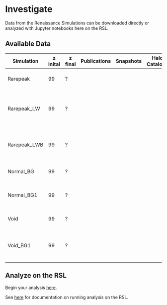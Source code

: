# Investigate

Data from the Renaissance Simulations can be downloaded directly or analyzed with Jupyter notebooks here on the RSL.

## Available Data

Simulation | z inital | z final | Publications | Snapshots | Halo Catalogs | Merger Trees | On RSL | Comments 
-----------|----------|---------|--------------|-----------|---------------|--------------|--------|---------
Rarepeak     | 99 | ? | | | | | | no Lyman-Werner background
Rarepeak_LW  | 99 | ? | | | | | | LW background from Pop III, no LW background from Pop II
Rarepeak_LWB | 99 | ? | | | | | | LW background from Wise & Abel (2005)
Normal_BG    | 99 | ? | | | | | | incorrect LW background
Normal_BG1   | 99 | ? | | | | | | self-consistent LW background
Void         | 99 | ? | | | | | | no Lyman-Werner background
Void_BG1     | 99 | ? | | | | | | LW background from Normal region

## Analyze on the RSL

Begin your analysis [here](https://girder.rensimlab.xyz/#collection/59b04a0e38eed90001dcc45b).

See [here](documentation.html) for documentation on running analysis on the RSL.
